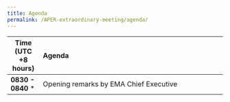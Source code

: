 ```yaml
---
title: Agenda
permalink: /APER-extraordinary-meeting/agenda/
---
```

<style>
  table th:first-of-type {width: 15%}
  table th:nth-of-type(2) {width: 85%}
</style>

| **Time (UTC +8 hours)** | **Agenda** |
|---|:----|
| **0830 - 0840** * | Opening remarks by EMA Chief Executive |

